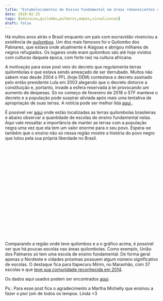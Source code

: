 ```yaml
---
title: "Estabelecimentos de Ensino Fundamental em áreas remanescentes de Quilombos"
date: 2018-02-25
tags: [educacao,quilombo,palmares,mapas,visualizacao]
draft: false
---
```

<meta charset="utf-8">
  Há muitos anos atrás o Brasil enquanto um país com escravidão vivenciou a existência de <a href="https://www.estudopratico.com.br/o-que-e-um-quilombo/">quilombos</a>. Um dos mais famosos foi o Quilombo dos Palmares, que estava onde atualmente é Alagoas e abrigou milhares de negros refugiados. Os lugares onde eram quilombos são até hoje vividos com culturas daquela época, com forte raiz na cultura africana.

  A motivação para esse post veio do decreto que regulamenta terras quilombolas e que estava sendo ameaçado de ser derrubado. Muitos não sabem mas desde 2004 o PFL (hoje DEM) contestava o decreto assinado pelo então presidente Lula em 2003 alegando que o decreto distorce a constituição e, portanto, invade a esfera reservada à lei provocando um aumento de despesas. Só no começo de fevereiro de 2018 o STF manteve o decreto e a população pode suspirar aliviada após mais uma tentativa de apropriação de suas terras. A notícia pode ser melhor lida <a href="https://www1.folha.uol.com.br/poder/2018/02/stf-mantem-decreto-que-regulamenta-terras-de-quilombolas.shtml"> aqui </a>.

  É possivel ver <a href="http://atlas.fgv.br/marcos/trabalho-e-escravidao/mapas/pequeno-mapa-dos-quilombos">aqui</a> onde estão localizadas as terras quilombolas brasileiras e abaixo observar a quantidade de escolas de ensino fundamental nelas. Aqui vale ressaltar a importância de manter as terras com a população negra uma vez que ela tem um valor enorme para o seu povo. Espera-se também que o ensino não só nessa região mostre a história do povo negro que lutou pela sua própria liberdade no Brasil.
<style>

.cidades {
  fill: none;
  stroke: #fff;
  stroke-linejoin: round;
}

path:hover, path.highlighted {
  fill: tomato;
}

div.tooltip {
  position: absolute;
  background-color: white;
  border: 1px solid black;
  color: black;
  font-family:"avenir next", Arial, sans-serif;
  padding: 4px 8px;
  display: none;
}

</style>

<svg width="1000" height="600" ></svg>

<script src="https://d3js.org/d3.v4.min.js"></script>
<script src="https://d3js.org/d3-scale-chromatic.v1.min.js"></script>
<script src="https://d3js.org/topojson.v2.min.js"></script>
<script src="../../data/legenda-d3-cor.js"></script>
<script>

var svg = d3.select("svg"),
    width = +svg.attr("width"),
    height = +svg.attr("height");


var path = d3.geoPath();

// a escala de cores
var color = d3.scaleThreshold().domain([1,4,8,12, 16, 20, 24, 28]).range(d3.schemePuOr[8]);

// função aux definida em legenda-d3-cor.js
desenhaLegenda(0, 60, color, "N de E.F em áreas remanescentes de Quilombos")

d3.queue()
    .defer(d3.json, "../../data/geo4-municipios-e-ensino-simplificado.json")
    .await(ready);

function ready(error, dados) {
  if (error) throw error;

  var cidades = dados.features;

  svg.append("g")
    .attr("class", "cidades")
    .selectAll("path")
    .data(cidades)
    .enter()
    .append("path")
      .attr("fill", d => {let valor = d.properties["2016"]; return valor === "NA" ? '#F7C9B1' : color(valor)})
      .attr("d", path)
      .attr("stroke-width", 0.1)
      .on("mouseover",showTooltip)
      .on("mousemove",moveTooltip)
      .on("mouseout",hideTooltip)

}

// ZOOM

//create zoom handler
var zoom_handler = d3.zoom()
    .on("zoom", zoom_actions);

//specify what to do when zoom event listener is triggered
function zoom_actions(){
 d3.selectAll("path").attr("transform", d3.event.transform);
}

//add zoom behaviour to the svg element
//same as svg.call(zoom_handler);
zoom_handler(svg);


// TOOLTIP

//Create a tooltip, hidden at the start
var tooltip = d3.select("body").append("div").attr("class","tooltip");
//Position of the tooltip relative to the cursor
var tooltipOffset = {x: 5, y: -25};

function showTooltip(d) {
  moveTooltip();

  tooltip.style("display","block")
      .text(d.properties.Localidade + ": " + d.properties["2016"]);
}

//Move the tooltip to track the mouse
function moveTooltip() {
  tooltip.style("top",(d3.event.pageY+tooltipOffset.y)+"px")
      .style("left",(d3.event.pageX+tooltipOffset.x)+"px");
}

//Create a tooltip, hidden at the start
function hideTooltip() {
  tooltip.style("display","none");
}

</script>

<p> Comparando a região onde teve quilombos e a o gráfico acima, é possível ver que há poucas escolas nas áreas quilombolas. Como exemplo, União dos Palmares só tem uma escola de ensino fundamental. De forma geral apenas o Nordeste e cidades próximas possuem algum número significativo de escolas. O destaque fica para Itapecuru Mirim, no Maranhão, com 37 escolas e que <a href="http://www.portaldomunim.com.br/comunidade-quilombola-em-itapecuru-mirim-e-reconhecida-pelo-incra/"> teve sua comunidade reconhecida em 2014</a>.

<p> Os dados aqui usados podem ser encontrados <a href="http://www.observatoriodopne.org.br/downloads"> aqui</a>.

<p> Ps.: Para esse post fica o agradecimento a Martha Michelly que ensinou a fazer o pior join de todos os tempos. Linda <3
